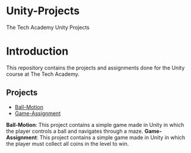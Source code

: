 # Unity-Projects
The Tech Academy Unity Projects

# Introduction
This repository contains the projects and assignments done for the Unity course at The Tech Academy.

## Projects
* [Ball-Motion](https://github.com/Kmar1292/Unity-Projects/tree/main/Ball-Motion)
* [Game-Assignment](https://github.com/Kmar1292/Unity-Projects/tree/main/Game%20Submission%20Assignment)

**Ball-Motion**: This project contains a simple game made in Unity in which the player controls a ball and navigates through a maze. 
**Game-Assignment**: This project contains a simple game made in Unity in which the player must collect all coins in the level to win. 
